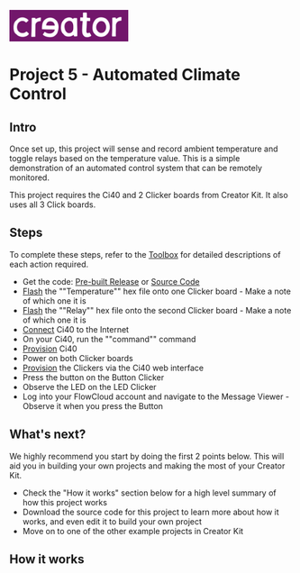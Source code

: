 ![Creator logo](../creatorlogo.png)

# Project 5 - Automated Climate Control

## Intro

Once set up, this project will sense and record ambient temperature and toggle relays based on the temperature value. This is a simple demonstration of an automated control system that can be remotely monitored.

This project requires the Ci40 and 2 Clicker boards from Creator Kit. It also uses all 3 Click boards.

## Steps

To complete these steps, refer to the [Toolbox](Toolbox.md) for detailed descriptions of each action required.

* Get the code: [Pre-built Release](http://github.com/creatorkit) or [Source Code](http://github.com/creatorkit)
* [Flash](Toolbox.md#programming-a-6lowpan-clicker) the ""Temperature"" hex file onto one Clicker board - Make a note of which one it is
* [Flash](Toolbox.md#programming-a-6lowpan-clicker) the ""Relay"" hex file onto the second Clicker board - Make a note of which one it is
* [Connect](Toolbox.md#connecting-ci40-to-the-internet) Ci40 to the Internet
* On your Ci40, run the ""command"" command
* [Provision](Toolbox.md#provisioning-ci40) Ci40
* Power on both Clicker boards
* [Provision](Toolbox.md#provisioning-clicker) the Clickers via the Ci40 web interface
* Press the button on the Button Clicker
* Observe the LED on the LED Clicker
* Log into your FlowCloud account and navigate to the Message Viewer - Observe it when you press the Button

## What's next?

We highly recommend you start by doing the first 2 points below. This will aid you in building your own projects and making the most of your Creator Kit.

* Check the "How it works" section below for a high level summary of how this project works
* Download the source code for this project to learn more about how it works, and even edit it to build your own project
* Move on to one of the other example projects in Creator Kit

## How it works
